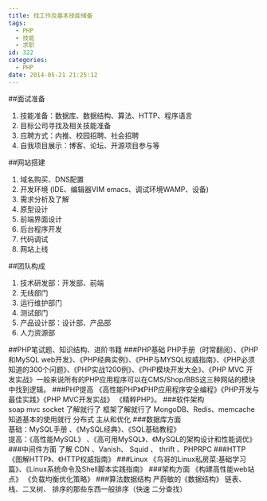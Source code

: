 ```yaml
---
title: 找工作及基本技能储备
tags:
  - PHP
  - 技能
  - 求职
id: 322
categories:
  - PHP
date: 2014-05-21 21:25:12
---
```


##面试准备
1. 技能准备：数据库、数据结构、算法、HTTP、程序语言
2. 目标公司寻找及相关技能准备
3. 应聘方式：内推、校园招聘、社会招聘
4. 自我项目展示：博客、论坛、开源项目参与等

##网站搭建
1. 域名购买、DNS配置
2. 开发环境 (IDE、编辑器VIM emacs、调试环境WAMP、设备)
3. 需求分析及了解
4. 原型设计
5. 前端界面设计
6. 后台程序开发
7. 代码调试
8. 网站上线

##团队构成
1. 技术研发部：开发部、前端
2. 无线部门
3. 运行维护部门
4. 测试部门
5. 产品设计部：设计部、产品部
6. 人力资源部

##PHP笔试题、知识结构、进阶书籍
###PHP基础
PHP手册（时常翻阅）、《PHP和MySQL web开发》、《PHP经典实例》、《PHP与MYSQL权威指南》、《PHP必须知道的300个问题》、《PHP实战1200例》、《PHP模块开发大全》、《PHP MVC 开发实战》一般来说所有的PHP应用程序可以在CMS/Shop/BBS这三种网站的模块中找到逻辑。
###PHP提高
《高性能PHP》《PHP应用程序安全编程》《PHP开发与最佳实践》《PHP MVC开发实战》 《精粹PHP》。
###软件架构  
soap  mvc socket 了解就行了  框架了解就行了
MongoDB、Redis、memcache 知道基本的使用就行  分布式 主从和优化
###数据库方面  
基础：MySQL手册 、《MySQL经典》、《SQL基础教程》  
提高：《高性能MySQL》 、《高可用MySQL》、《MySQL的架构设计和性能调优》
###中间件方面 
了解 CDN 、Vanish、 Squid 、 thrift 、PHPRPC
###HTTP
《图解HTTP》、《HTTP权威指南》
###Linux
《鸟哥的Linux私房菜:基础学习篇》、《Linux系统命令及Shell脚本实践指南》
###架构方面
《构建高性能web站点》 《负载均衡优化策略》
###算法数据结构
严蔚敏的《数据结构》
链表、栈、二叉树、
排序的那些东西一般排序（快速  二分查找）